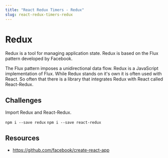 ```yaml
---
title: "React Redux Timers - Redux"
slug: react-redux-timers-redux
---
```


# Redux

Redux is a tool for managing application state. Redux is based on the
Flux pattern developed by Facebook. 

The Flux pattern imposes a unidirectional data flow. Redux is a
JavaScript implementation of Flux. While Redux stands on it's own
it is often used with React. So often that there is a library that
integrates Redux with React called React-Redux.

## Challenges

Import Redux and React-Redux.

`npm i --save redux`
`npm i --save react-redux`

## Resources

- https://github.com/facebook/create-react-app
